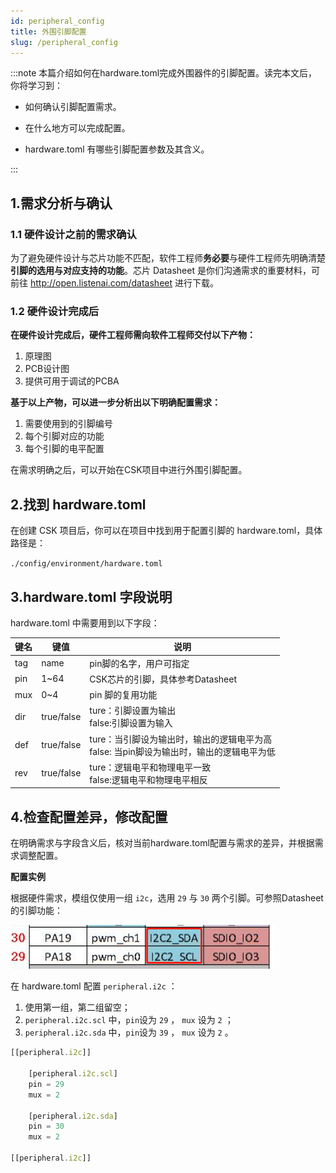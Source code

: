 ```yaml
---
id: peripheral_config
title: 外围引脚配置
slug: /peripheral_config
---
```


:::note 本篇介绍如何在hardware.toml完成外围器件的引脚配置。读完本文后，你将学习到：

- 如何确认引脚配置需求。

- 在什么地方可以完成配置。

- hardware.toml 有哪些引脚配置参数及其含义。

:::

## 1.需求分析与确认

### 1.1 硬件设计之前的需求确认

为了避免硬件设计与芯片功能不匹配，软件工程师**务必要**与硬件工程师先明确清楚**引脚的选用与对应支持的功能**。芯片 Datasheet 是你们沟通需求的重要材料，可前往 http://open.listenai.com/datasheet 进行下载。

### 1.2 硬件设计完成后

**在硬件设计完成后，硬件工程师需向软件工程师交付以下产物：**

1. 原理图
2. PCB设计图
3. 提供可用于调试的PCBA

**基于以上产物，可以进一步分析出以下明确配置需求：**

1. 需要使用到的引脚编号
2. 每个引脚对应的功能
3. 每个引脚的电平配置

在需求明确之后，可以开始在CSK项目中进行外围引脚配置。

## 2.找到 hardware.toml

在创建 CSK 项目后，你可以在项目中找到用于配置引脚的 hardware.toml，具体路径是：

`./config/environment/hardware.toml`

## 3.hardware.toml 字段说明

hardware.toml 中需要用到以下字段：

| 键名 | 键值 | 说明 | 
| - | - | - | 
| tag | name |  pin脚的名字，用户可指定 |
| pin | 1~64 | CSK芯片的引脚，具体参考Datasheet|
| mux | 0~4 | pin 脚的复用功能 |
| dir | true/false | ture：引脚设置为输出<br/>false:引脚设置为输入 |
| def | true/false | ture：当引脚设为输出时，输出的逻辑电平为高<br/>false: 当pin脚设为输出时，输出的逻辑电平为低 |
| rev |  true/false| ture：逻辑电平和物理电平一致<br/>false:逻辑电平和物理电平相反 |


## 4.检查配置差异，修改配置

在明确需求与字段含义后，核对当前hardware.toml配置与需求的差异，并根据需求调整配置。

**配置实例**

根据硬件需求，模组仅使用一组 `i2c`，选用 `29` 与 `30` 两个引脚。可参照Datasheet的引脚功能：

![](./files/20210121144320.png)

在 hardware.toml 配置 `peripheral.i2c` ：
1. 使用第一组，第二组留空；
2. `peripheral.i2c.scl` 中，`pin`设为 `29` ， `mux` 设为 `2` ；
3. `peripheral.i2c.sda` 中，`pin`设为 `39` ， `mux` 设为 `2` 。

```js
[[peripheral.i2c]]

    [peripheral.i2c.scl]
    pin = 29
    mux = 2

    [peripheral.i2c.sda]
    pin = 30
    mux = 2

[[peripheral.i2c]]
```

